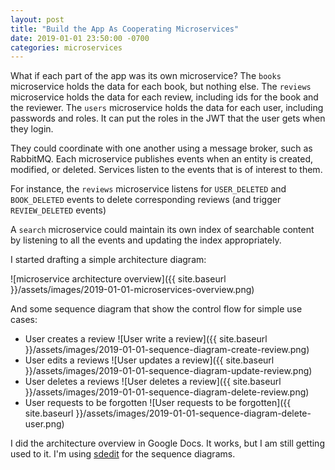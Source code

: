 ```yaml
---
layout: post
title: "Build the App As Cooperating Microservices"
date: 2019-01-01 23:50:00 -0700
categories: microservices
---
```

What if each part of the app was its own microservice?  The `books` microservice
holds the data for each book, but nothing else.  The `reviews` microservice
holds the data for each review, including ids for the book and the reviewer.
The `users` microservice holds the data for each user, including passwords and
roles.  It can put the roles in the JWT that the user gets when they login.

They could coordinate with one another using a message broker, such as RabbitMQ.
Each microservice publishes events when an entity is created, modified, or
deleted.  Services listen to the events that is of interest to them.

For instance, the `reviews` microservice listens for `USER_DELETED` and
`BOOK_DELETED` events to delete corresponding reviews (and trigger
`REVIEW_DELETED` events)

A `search` microservice could maintain its own index of searchable content by
listening to all the events and updating the index appropriately.

I started drafting a simple architecture diagram:

![microservice architecture overview]({{ site.baseurl }}/assets/images/2019-01-01-microservices-overview.png)

And some sequence diagram that show the control flow for simple use cases:

* User creates a review
    ![User write a review]({{ site.baseurl }}/assets/images/2019-01-01-sequence-diagram-create-review.png)
* User edits a reviews
    ![User updates a review]({{ site.baseurl }}/assets/images/2019-01-01-sequence-diagram-update-review.png)
* User deletes a reviews
    ![User deletes a review]({{ site.baseurl }}/assets/images/2019-01-01-sequence-diagram-delete-review.png)
* User requests to be forgotten
    ![User requests to be forgotten]({{ site.baseurl }}/assets/images/2019-01-01-sequence-diagram-delete-user.png)

I did the architecture overview in Google Docs.  It works, but I am still
getting used to it.  I'm using [sdedit](http://sdedit.sourceforge.net/) for the
sequence diagrams.
